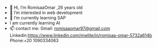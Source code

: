 - 👋 Hi, I’m RomisaaOmar ,26 years old
- 👀 I’m interested in web development
- 🌱 I’m currently learning SAP
- I am currently learning AI
- 📫 contact me:
Gmail: romisaaomar97@gmail.com
Linkedin:https://www.linkedin.com/mwlite/in/romisaa-omar-5732a614b
Phone:+20 1090334063
